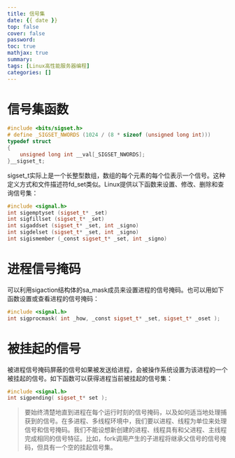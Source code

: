 ```yaml
---
title: 信号集
date: {{ date }}
top: false
cover: false
password:
toc: true
mathjax: true
summary:
tags: [Linux高性能服务器编程] 
categories: []
---
```


# 信号集函数

```c++
#include <bits/sigset.h>
# define _SIGSET_NWORDS (1024 / (8 * sizeof (unsigned long int)))
typedef struct
{
	unsigned long int __val[_SIGSET_NWORDS];
}__sigset_t;
```
sigset_t实际上是一个长整型数组，数组的每个元素的每个位表示一个信号。这种定义方式和文件描述符fd_set类似。Linux提供以下函数来设置、修改、删除和查询信号集：
```c++
#include <signal.h>
int sigemptyset (sigset_t* _set) 
int sigfillset (sigset_t* _set)
int sigaddset (sigset_t* _set, int _signo)
int sigdelset (sigset_t* _set, int _signo)
int sigismember (_const sigset_t* _set, int _signo)
```

# 进程信号掩码
可以利用sigaction结构体的sa_mask成员来设置进程的信号掩码。也可以用如下函数设置或查看进程的信号掩码：
```c++
#include <signal.h>
int sigprocmask( int _how, _const sigset_t* _set, sigset_t* _oset );
```

# 被挂起的信号
被进程信号掩码屏蔽的信号如果被发送给进程，会被操作系统设置为该进程的一个被挂起的信号。如下函数可以获得进程当前被挂起的信号集：
```c++
#include <signal.h>
int sigpending( sigset_t* set );
```

> 要始终清楚地直到进程在每个运行时刻的信号掩码，以及如何适当地处理捕获到的信号。在多进程、多线程环境中，我们要以进程、线程为单位来处理信号和信号掩码。我们不能设想新创建的进程、线程具有和父进程、主线程完成相同的信号特征。比如，fork调用产生的子进程将继承父信号的信号掩码，但具有一个空的挂起信号集。

